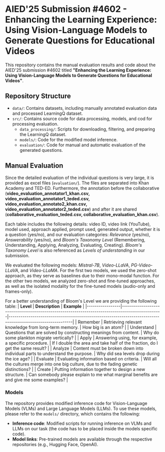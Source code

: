 #  AIED'25 Submission #4602 - Enhancing the Learning Experience: Using Vision-Language Models to Generate Questions for Educational Videos
This repository contains the manual evaluation results and code about the AIED'25 submission #4602 titled **"Enhancing the Learning Experience: Using Vision-Language Models to Generate Questions for Educational Videos"**.

## Repository Structure
- `data/`: Contains datasets, including manually annotated evaluation data and processed LearningQ dataset.
- `src/`: Contains source code for data processing, models, and cod for processing evaluation.
  - `data_processing/`: Scripts for downloading, filtering, and preparing the LearningQ dataset.
  - `models/`: Code for the modified model inference.
  - `evaluation/`: Code for manual and automatic evaluation of the generated questions.
  
## Manual Evaluation
Since the detailed evaluation of the individual questions is very large, it is provided as excel files (`evaluation/`).
The files are separated into Khan Academy and TED-ED. Furthermore, the annotation before the collaborative (**video_evaluation_annotator1_khan.csv, video_evaluation_annotator1_teded.csv, video_evaluation_annotato2_khan.csv, video_evaluation_annotator2_teded.csv**) and after it are shared (**collaborative_evaluation_teded.csv, collaborative_evaluation_khan.csv**).


Each table includes the following details: video ID, video link (YouTube), model used, approach applied, prompt used, generated output, whether it is a question (yes/no), and our evaluation categories: _Relevance_ (yes/no), _Answerability_ (yes/no), and _Bloom's Taxonomy Level_ (Remembering, Understanding, Applying, Analyzing, Evaluating, Creating). _Bloom's Taxonomy Level_ is also referenced as _Levels of understanding_ in our submission.

We evaluated the following models: _Mistral-7B_, _Video-LLaVA_, _PG-Video-LLaVA_, and _Video-LLaMA_. For the first two models, we used the zero-shot approach, as they serve as baselines due to their mono-modal function. For the other two models, we analyzed zero-shot and fine-tuned approaches, as well as the isolated modality for the fine-tuned models (audio-only and frames-only).

For a better understanding of Bloom's Level we are providing the following table:
| **Level**       | **Description**                                                                                  | **Example**                                                                                                  |
|-----------------|--------------------------------------------------------------------------------------------------|--------------------------------------------------------------------------------------------------------------|
| Remember        | Retrieving relevant knowledge from long-term memory.                                              | How big is an atom?                                                                                           |
| Understand      | Questions that are solved by constructing meanings from content.                                  | Why do some plankton migrate vertically?                                                                      |
| Apply           | Answering using, for example, a specific procedure.                                               | If I double the area and take half of the fraction, do I get the same result?                                 |
| Analyze         | Content must be broken down into individual parts to understand the purpose.                      | Why did sea levels drop during the ice age?                                                                   |
| Evaluate        | Evaluating information based on criteria.                                                        | Will all the cultures merge into one big culture, due to the fading genetic distinctions?                     |
| Create          | Putting information together to design a new structure.                                           | Can somebody please explain to me what marginal benefits are and give me some examples?                       |

### Models

The repository provides modified inference code for Vision-Language Models (VLMs) and Large Language Models (LLMs). To use these models, please refer to the `models/` directory, which contains the following:

- **Inference code**: Modified scripts for running inference on VLMs and LLMs on our task (the code has to be placed inside the models specific code).
- **Model links**: Pre-trained models are available through the respective repositories (e.g., Hugging Face, OpenAI).

